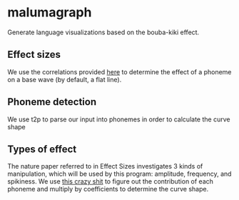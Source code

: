 # malumagraph
Generate language visualizations based on the bouba-kiki effect.

## Effect sizes
We use the correlations provided [here](https://www.nature.com/articles/srep26681/tables/1) to determine the effect of a phoneme on a base wave (by default, a flat line).

## Phoneme detection

We use t2p to parse our input into phonemes in order to calculate the curve shape

## Types of effect

The nature paper referred to in Effect Sizes investigates 3 kinds of manipulation, which will be used by this program: amplitude, frequency, and spikiness.  We use [this crazy shit](http://audition.ens.fr/P2web/eval2010/DP_Mesgarani2008.pdf) to figure out the contribution of each phoneme and multiply by coefficients to determine the curve shape.
